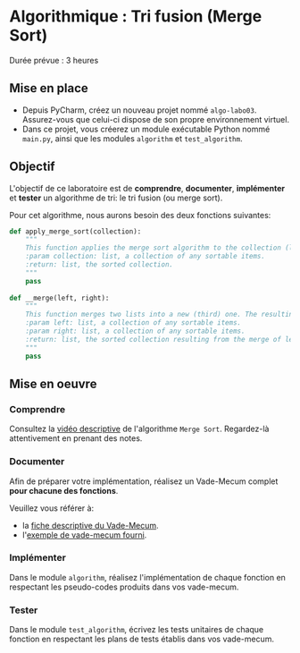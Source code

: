# Algorithmique : Tri fusion (Merge Sort)

Durée prévue : 3 heures


## Mise en place
- Depuis PyCharm, créez un nouveau projet nommé `algo-labo03`. Assurez-vous que celui-ci dispose de son propre environnement virtuel.
- Dans ce projet, vous créerez un module exécutable Python nommé `main.py`, ainsi que les modules `algorithm` et `test_algorithm`.


## Objectif
L'objectif de ce laboratoire est de **comprendre**, **documenter**, **implémenter** et **tester** un algorithme de tri: le tri fusion (ou merge sort).

Pour cet algorithme, nous aurons besoin des deux fonctions suivantes:

```python
def apply_merge_sort(collection):
    """
    This function applies the merge sort algorithm to the collection (list) in argument. The original list will not be modified.
    :param collection: list, a collection of any sortable items.
    :return: list, the sorted collection.
    """
    pass
    
def __merge(left, right):
    """
    This function merges two lists into a new (third) one. The resulting list will be sorted using the merge sort algorithm.
    :param left: list, a collection of any sortable items.
    :param right: list, a collection of any sortable items.
    :return: list, the sorted collection resulting from the merge of left and right.
    """
    pass
```


## Mise en oeuvre

### Comprendre
Consultez la [vidéo descriptive](https://www.youtube.com/watch?v=TzeBrDU-JaY) de l'algorithme `Merge Sort`. Regardez-là attentivement en prenant des notes.

### Documenter
Afin de préparer votre implémentation, réalisez un Vade-Mecum complet **pour chacune des fonctions**. 

Veuillez vous référer à:
- la [fiche descriptive du Vade-Mecum](vade-mecum.md).
- l'[exemple de vade-mecum fourni](vade-mecum-example.md).

### Implémenter
Dans le module `algorithm`, réalisez l'implémentation de chaque fonction en respectant les pseudo-codes produits dans vos vade-mecum.

### Tester
Dans le module `test_algorithm`, écrivez les tests unitaires de chaque fonction en respectant les plans de tests établis dans vos vade-mecum.

